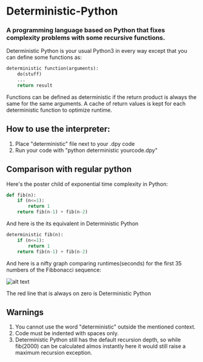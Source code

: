 # Deterministic-Python
### A programming language based on Python that fixes complexity problems with some recursive functions.

Deterministic Python is your usual Python3 in every way except that you can define some functions as:
```python
deterministic function(arguments):
    do(stuff)
	...
	return result
```
Functions can be defined as deterministic if the return product is always the same for the same arguments.
A cache of return values is kept for each deterministic function to optimize runtime.

## How to use the interpreter:
1. Place "deterministic" file next to your .dpy code
2. Run your code with "python deterministic yourcode.dpy"

## Comparison with regular python

Here's the poster child of exponential time complexity in Python:
```python
def fib(n):
    if (n<=1):
        return 1
    return fib(n-1) + fib(n-2)
```
And here is the its equivalent in Deterministic Python
```python
deterministic fib(n):
    if (n<=1):
        return 1
    return fib(n-1) + fib(n-2)
```
And here is a nifty graph comparing runtimes(seconds) for the first 35 numbers of the Fibbonacci sequence:

![alt text](https://image.ibb.co/foSnOH/comparision.png "time graph")

The red line that is always on zero is Deterministic Python

## Warnings

1. You cannot use the word "deterministic" outside the mentioned context.
2. Code must be indented with spaces only.
3. Deterministic Python still has the default recursion depth, so while fib(2000) can be calculated almos instantly here it would still raise a maximum recursion exception.
